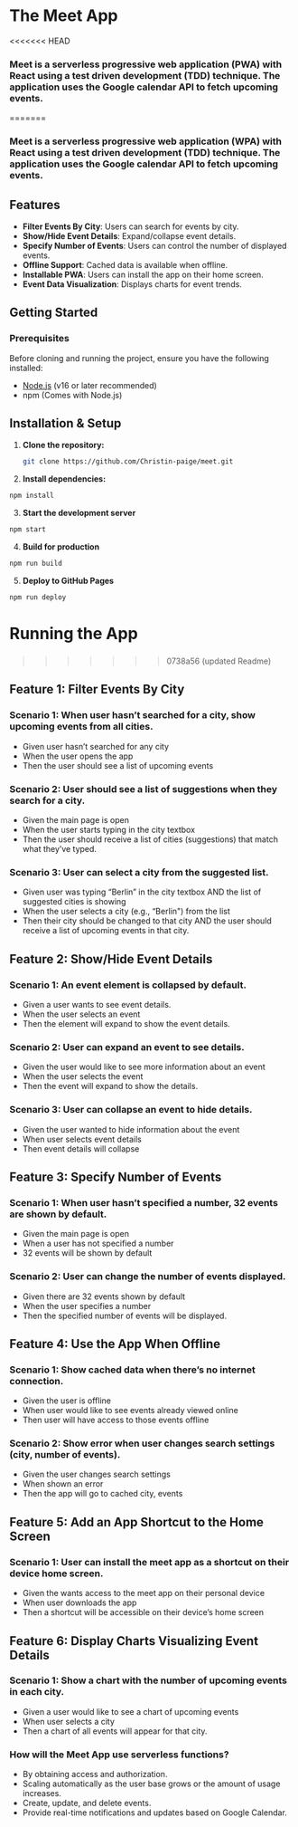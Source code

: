 # The Meet App

<<<<<<< HEAD
### Meet is a serverless progressive web application (PWA) with React using a test driven development (TDD) technique.  The application uses the Google calendar API to fetch upcoming events.
=======
### Meet is a serverless progressive web application (WPA) with React using a test driven development (TDD) technique.  The application uses the Google calendar API to fetch upcoming events.

## Features

- **Filter Events By City**: Users can search for events by city.
- **Show/Hide Event Details**: Expand/collapse event details.
- **Specify Number of Events**: Users can control the number of displayed events.
- **Offline Support**: Cached data is available when offline.
- **Installable PWA**: Users can install the app on their home screen.
- **Event Data Visualization**: Displays charts for event trends.

## Getting Started

### Prerequisites

Before cloning and running the project, ensure you have the following installed:

- [Node.js](https://nodejs.org/) (v16 or later recommended)
- npm (Comes with Node.js)

## Installation & Setup

1. **Clone the repository:**
   ```sh
   git clone https://github.com/Christin-paige/meet.git
   ```
2. **Install dependencies:**
```sh
npm install
```
3. **Start the development server**
```sh
npm start
```
4. **Build for production**
```sh
npm run build
```
5. **Deploy to GitHub Pages**
```sh
npm run deploy
```

# Running the App
### 

>>>>>>> 0738a56 (updated Readme)

## Feature 1: Filter Events By City 
### Scenario 1: When user hasn’t searched for a city, show upcoming events from all cities. 
- Given user hasn’t searched for any city
- When the user opens the app
- Then the user should see a list of upcoming events
### Scenario 2: User should see a list of suggestions when they search for a city. 
- Given the main page is open
- When the user starts typing in the city textbox
- Then the user should receive a list of cities (suggestions) that match what they’ve typed.
### Scenario 3: User can select a city from the suggested list.
- Given user was typing “Berlin” in the city textbox AND the  list of suggested cities is showing
- When the user selects a city (e.g., “Berlin") from the list
- Then their city should be changed to that city AND the user should receive a list of upcoming events in that city.


## Feature 2: Show/Hide Event Details 
### Scenario 1: An event element is collapsed by default. 
- Given a user wants to see event details.
- When the user selects an event
- Then the element will expand to show the event details.
### Scenario 2: User can expand an event to see details. 
- Given the user would like to see more information about an event
- When the user selects the event
- Then the event will expand to show the details.
### Scenario 3: User can collapse an event to hide details.
- Given the user wanted to hide information about the event
- When user selects event details
- Then event details will collapse

 ## Feature 3: Specify Number of Events
### Scenario 1: When user hasn’t specified a number, 32 events are shown by default. 
- Given the main page is open
- When a user has not specified a number
- 32 events will be shown by default

### Scenario 2: User can change the number of events displayed. 
- Given there are 32 events shown by default
- When the user specifies a number
- Then the specified number of events will be displayed.

## Feature 4: Use the App When Offline 
### Scenario 1: Show cached data when there’s no internet connection. 
- Given the user is offline
- When user would like to see events already viewed online
- Then user will have access to those events offline
### Scenario 2: Show error when user changes search settings (city, number of events). 
- Given the user changes search settings
- When shown an error
- Then the app will go to cached city, events

## Feature 5: Add an App Shortcut to the Home Screen
### Scenario 1: User can install the meet app as a shortcut on their device home screen.
- Given the wants access to the meet app on their personal device
- When user downloads the app
- Then a shortcut will be accessible on their device’s home screen

## Feature 6: Display Charts Visualizing Event Details 
### Scenario 1: Show a chart with the number of upcoming events in each city.
- Given a user would like to see a chart of upcoming events
- When user selects a city
- Then a chart of all events will appear for that city.

  
### How will the Meet App use serverless functions?
- By obtaining access and authorization. 
- Scaling automatically as the user base grows or the amount of usage increases. 
- Create, update, and delete events.
- Provide real-time notifications and updates based on Google Calendar.
